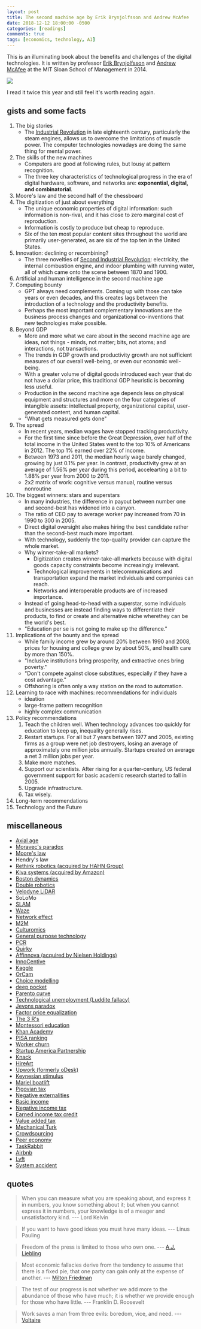 ```yaml
---
layout: post
title: The second machine age by Erik Brynjolfsson and Andrew McAfee
date: 2018-12-12 18:00:00 -0500
categories: [readings]
comments: true
tags: [economics, technology, AI]
---
```


This is an illuminating book about the benefits and challenges of the digital technologies.
It is written by professor
[Erik Brynjolfsson](https://en.wikipedia.org/wiki/Erik_Brynjolfsson)
and [Andrew McAfee](https://en.wikipedia.org/wiki/Andrew_McAfee)
at the MIT Sloan School of Management in 2014.

<a target="_blank"  href="https://www.amazon.com/gp/product/0393350649/ref=as_li_tl?ie=UTF8&camp=1789&creative=9325&creativeASIN=0393350649&linkCode=as2&tag=nosarthur2016-20&linkId=051f2f6539ce2162821b808f8ceaf09c"><img border="0" src="//ws-na.amazon-adsystem.com/widgets/q?_encoding=UTF8&MarketPlace=US&ASIN=0393350649&ServiceVersion=20070822&ID=AsinImage&WS=1&Format=_SL250_&tag=nosarthur2016-20" ></a><img src="//ir-na.amazon-adsystem.com/e/ir?t=nosarthur2016-20&l=am2&o=1&a=0393350649" width="1" height="1" border="0" alt="" style="border:none !important; margin:0px !important;" />

I read it twice this year and still feel it's worth reading again.

## gists and some facts

1. The big stories
   - The [Industrial Revolution](https://en.wikipedia.org/wiki/Industrial_Revolution)
     in late eighteenth century, particularly the
     steam engines, allows us to overcome the limitations of
     muscle power. The computer technologies nowadays are doing the same thing
     for mental power.
1. The skills of the new machines
   - Computers are good at following rules, but lousy at pattern recognition.
   - The three key characteristics of technological progress in the era of digital
     hardware, software, and networks are: **exponential, digital, and combinatorial**.
1. Moore's law and the second half of the chessboard
1. The digitization of just about everything
   - The unique economic properties of digital information: such information is
     non-rival, and it has close to zero marginal cost of reproduction.
   - Information is costly to produce but cheap to reproduce.
   - Six of the ten most popular content sites throughout the world are primarily
     user-generated, as are six of the top ten in the United States.
1. Innovation: declining or recombining?
   - The three novelties of [Second Industrial Revolution](https://en.wikipedia.org/wiki/Second_Industrial_Revolution):
     electricity, the internal combustion engine, and indoor plumbing with
     running water, all of which came onto the scene between 1870 and 1900.
1. Artificial and human intelligence in the second machine age
1. Computing bounty
   - GPT always need complements. Coming up with those can take years or even decades, and this creates lags between the introduction of a technology and the productivity benefits.
   - Perhaps the most important complementary innovations are the business process changes and organizational co-inventions that new technologies make possible.
1. Beyond GDP
   - More and more what we care about in the second machine age are ideas, not things - minds, not matter; bits, not atoms; and interactions, not transactions.
   - The trends in GDP growth and productivity growth are not sufficient measures of our overall well-being, or even our economic well-being.
   - With a greater volume of digital goods introduced each year that do not
     have a dollar price, this traditional GDP heuristic is becoming less useful.
   - Production in the second machine age depends less on physical equipment and
     structures and more on the four categories of intangible assets: intellectual
     property, organizational capital, user-generated content, and human capital.
   - "What gets measured gets done"
1. The spread
   - In recent years, median wages have stopped tracking productivity.
   - For the first time since before the Great Depression, over half of the total
     income in the United States went to the top 10% of Americans in 2012.
     The top 1% earned over 22% of income.
   - Between 1973 and 2011, the median hourly wage barely changed, growing by
     just 0.1% per year. In contrast, productivity grew at an average of 1.56%
     per year during this period, accelearting a bit to 1.88% per year from 2000
     to 2011.
   - 2x2 matrix of work: cognitive versus manual, routine versus nonroutine
1. The biggest winners: stars and superstars
   - In many industries, the difference in payout between number one and second-best
     has widened into a canyon.
   - The ratio of CEO pay to average worker pay increased from 70 in 1990
     to 300 in 2005.
   - Direct digital oversight also makes hiring the best candidate rather than
     the second-best much more important.
   - With technology, suddenly the top-quality provider can capture the whole market.
   - Why winner-take-all markets?
     - Digitization creates winner-take-all markets because with digital goods
       capacity constraints become increasingly irrelevant.
     - Technological improvements in telecommunications and transportation expand
       the market individuals and companies can reach.
     - Networks and interoperable products are of increased importance.
   - Instead of going head-to-head with a superstar, some individuals and businesses
     are instead finding ways to differentiate their products, to find or create
     and alternative niche wherethey can be the world's best.
   - "Education per se is not going to make up the difference."
1. Implications of the bounty and the spread
   - While family income grew by around 20% between 1990 and 2008, prices for
     housing and college grew by about 50%, and health care by more than 150%.
   - "Inclusive institutions bring prosperity, and extractive ones bring poverty."
   - "Don't compete against close substitues, especially if they have a cost advantage."
   - Offshoring is often only a way station on the road to automation.
1. Learning to race with machines: recommendations for individuals
   - ideation
   - large-frame pattern recognition
   - highly complex communication
1. Policy recommendations
   1. Teach the children well. When technology advances too quickly for
      education to keep up, inequality generally rises.
   1. Restart startups. For all but 7 years between 1977 and 2005, existing firms
      as a group were net job destroyers, losing an average of approximately one
      million jobs annually. Startups created on average a net 3 million jobs per year.
   1. Make more matches.
   1. Support our scientists. After rising for a quarter-century, US federal
      government support for basic academic research started to fall in 2005.
   1. Upgrade infrastructure.
   1. Tax wisely.
1. Long-term recommendations
1. Technology and the Future

## miscellaneous

- [Axial age](https://en.wikipedia.org/wiki/Axial_Age)
- [Moravec's paradox](https://en.wikipedia.org/wiki/Moravec%27s_paradox)
- [Moore's law](https://en.wikipedia.org/wiki/Moore%27s_law)
- Hendry's law
- [Rethink robotics (acquired by HAHN Group)](https://en.wikipedia.org/wiki/Rethink_Robotics)
- [Kiva systems (acquired by Amazon)](https://en.wikipedia.org/wiki/Amazon_Robotics)
- [Boston dynamics](https://en.wikipedia.org/wiki/Boston_Dynamics)
- [Double robotics](https://en.wikipedia.org/wiki/Double_Robotics)
- [Velodyne LiDAR](https://en.wikipedia.org/wiki/Velodyne_LiDAR)
- SoLoMo
- [SLAM](https://en.wikipedia.org/wiki/Simultaneous_localization_and_mapping)
- [Waze](https://en.wikipedia.org/wiki/Waze)
- [Network effect](https://en.wikipedia.org/wiki/Network_effect)
- [M2M](https://en.wikipedia.org/wiki/Machine_to_machine)
- [Culturomics](https://en.wikipedia.org/wiki/Culturomics)
- [General purpose technology](https://en.wikipedia.org/wiki/General_purpose_technology)
- [PCR](https://en.wikipedia.org/wiki/Polymerase_chain_reaction)
- [Quirky](https://quirky.com/)
- [Affinnova (acquired by Nielsen Holdings)](https://en.wikipedia.org/wiki/Nielsen_Holdings)
- [InnoCentive](https://www.innocentive.com/)
- [Kaggle](https://www.kaggle.com)
- [OrCam](https://www.orcam.com/en/)
- [Choice modelling](https://en.wikipedia.org/wiki/Choice_modelling)
- [deep pocket](https://en.wikipedia.org/wiki/Deep_pocket)
- [Parento curve](https://en.wikipedia.org/wiki/Pareto_distribution)
- [Technological unemployment (Luddite fallacy)](https://en.wikipedia.org/wiki/Technological_unemployment)
- [Jevons paradox](https://en.wikipedia.org/wiki/Jevons_paradox)
- [Factor price equalization](https://en.wikipedia.org/wiki/Factor_price_equalization)
- [The 3 R's](https://en.wikipedia.org/wiki/The_three_Rs)
- [Montessori education](https://en.wikipedia.org/wiki/Montessori_education)
- [Khan Academy](https://www.khanacademy.org/)
- [PISA ranking](https://en.wikipedia.org/wiki/Programme_for_International_Student_Assessment)
- [Worker churn](https://en.wikipedia.org/wiki/Churn_rate)
- [Startup America Partnership](http://www.startupamericapartnership.org)
- [Knack](https://www.knack.com)
- [HireArt](https://www.hireart.com)
- [Upwork (formerly oDesk)](https://en.wikipedia.org/wiki/Upwork)
- [Keynesian stimulus](https://en.wikipedia.org/wiki/Keynesian_economics)
- [Mariel boatlift](https://en.wikipedia.org/wiki/Mariel_boatlift)
- [Pigovian tax](https://en.wikipedia.org/wiki/Pigovian_tax)
- [Negative externalities](https://en.wikipedia.org/wiki/Externality)
- [Basic income](https://en.wikipedia.org/wiki/Basic_income)
- [Negative income tax](https://en.wikipedia.org/wiki/Negative_income_tax)
- [Earned income tax credit](https://en.wikipedia.org/wiki/Earned_income_tax_credit)
- [Value added tax](https://en.wikipedia.org/wiki/Value-added_tax)
- [Mechanical Turk](https://en.wikipedia.org/wiki/Amazon_Mechanical_Turk)
- [Crowdsourcing](https://en.wikipedia.org/wiki/Crowdsourcing)
- [Peer economy](https://en.wikipedia.org/wiki/Sharing_economy)
- [TaskRabbit](https://www.taskrabbit.com/)
- [Airbnb](https://www.airbnb.com/)
- [Lyft](https://www.lyft.com)
- [System accident](https://en.wikipedia.org/wiki/System_accident)

## quotes

> When you can measure what you are speaking about, and express it in numbers,
> you know something about it; but when you cannot express it in numbers, your
> knowledge is of a meager and unsatisfactory kind. --- Lord Kelvin

> If you want to have good ideas you must have many ideas. --- Linus Pauling

> Freedom of the press is limited to those who own one. --- [A.J. Liebling](https://en.wikipedia.org/wiki/A._J._Liebling)

> Most economic fallacies derive from the tendency to assume that there is a fixed pie, that one party can gain only at the expense of another. --- [Milton Friedman](https://en.wikipedia.org/wiki/Milton_Friedman)

> The test of our progress is not whether we add more to the abundance of those who have much;
> it is whether we provide enough for those who have little. --- Franklin D. Roosevelt

> Work saves a man from three evils: boredom, vice, and need. --- [Voltaire](https://en.wikipedia.org/wiki/Voltaire)
